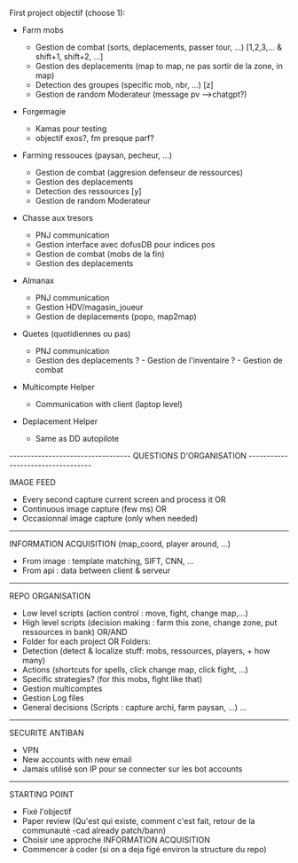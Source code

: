 First project objectif (choose 1):

- Farm mobs
	- Gestion de combat (sorts, deplacements, passer tour, ...) [1,2,3,... & shift+1, shift+2, ...]
	- Gestion des deplacements (map to map, ne pas sortir de la zone, in map) 
	- Detection des groupes (specific mob, nbr, ...) [z]
	- Gestion de random Moderateur (message pv -->chatgpt?)

- Forgemagie
	- Kamas pour testing
	- objectif exos?, fm presque parf?

- Farming ressouces (paysan, pecheur, ...)
	- Gestion de combat (aggresion defenseur de ressources)
	- Gestion des deplacements
	- Detection des ressources [y]
	- Gestion de random Moderateur

- Chasse aux tresors
	- PNJ communication
	- Gestion interface avec dofusDB pour indices pos
	- Gestion de combat (mobs de la fin)
	- Gestion des deplacements

- Almanax
	- PNJ communication
	- Gestion HDV/magasin_joueur
	- Gestion de deplacements (popo, map2map)

- Quetes (quotidiennes ou pas)
	- PNJ communication
	- Gestion des deplacements
	? - Gestion de l'inventaire
	? - Gestion de combat

- Multicompte Helper
	- Communication with client (laptop level)

- Deplacement Helper
	- Same as DD autopilote

---------------------------------- QUESTIONS D'ORGANISATION ---------------------------------- 

IMAGE FEED

- Every second capture current screen and process it
OR
- Continuous image capture (few ms)
OR
- Occasionnal image capture (only when needed)

--------------------------------

INFORMATION ACQUISITION (map_coord, player around, ...)

- From image : template matching, SIFT, CNN, ...
- From api : data between client & serveur

--------------------------------

REPO ORGANISATION

- Low level scripts (action control : move, fight, change map,...)
- High level scripts (decision making : farm this zone, change zone, put ressources in bank)
OR/AND
- Folder for each project
OR
Folders:
- Detection (detect & localize stuff: mobs, ressources, players, + how many)
- Actions (shortcuts for spells, click change map, click fight, ...)
- Specific strategies? (for this mobs, fight like that)
- Gestion multicomptes
- Gestion Log files
- General decisions (Scripts : capture archi, farm paysan, ...)
...

--------------------------------

SECURITE ANTIBAN

- VPN
- New accounts with new email
- Jamais utilisé son IP pour se connecter sur les bot accounts

--------------------------------

STARTING POINT

- Fixé l'objectif
- Paper review (Qu'est qui existe, comment c'est fait, retour de la communauté -cad already patch/bann)
- Choisir une approche INFORMATION ACQUISITION
- Commencer à coder (si on a deja figé environ la structure du repo)